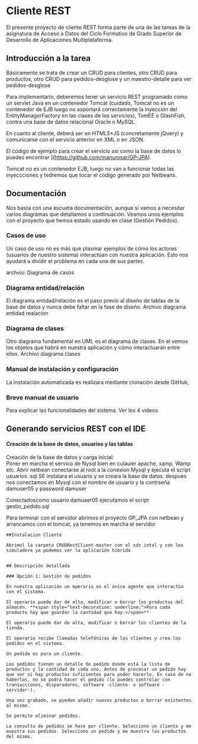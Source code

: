 # Cliente REST

El presente proyecto de cliente REST forma parte de una de las tareas de 
la asignatura de Acceso a Datos del Ciclo Formativo de Grado Superior de 
Desarrollo de Aplicaciones Multiplataforma. 

## Introducción a la tarea

Básicamente se trata de crear un CRUD para clientes, otro CRUD para productos, otro CRUD para pedidos-desglose y un maestro-detalle para ver pedidos-desglose

Para implementarlo, deberemos tener un servicio REST programado como un servlet Java en un contenedor Tomcat (cuidado, Tomcat no es un contenedor de EJB luego no soportará correctamente la inyección del EntityManagerFactory en las clases de los servicios), TomEE o GlashFish, contra una base de datos relacional Oracle o MySQL.

En cuanto al cliente, deberá ser en HTML5+JS (concretamente jQuery) y comunicarse con el servicio anterior en XML o en JSON.

El código de ejemplo para crear el servicio así como la base de datos lo 
puedes encontrar ](https://github.com/manurosar/GP-JPA).

 Tomcat no es un contenedor EJB, luego no van a funcionar todas las inyeccciones y tedremos que tocar el código generado por Netbeans.


## Documentación

Nos basta con una escueta documentación, aunque sí vamos a necesitar varios diagramas que detallamos a continuación. 
Veamos unos ejemplos con el proyecto que hemos estado usando en clase (Gestión Pedidos).

### Casos de uso

Un caso de uso no es más que plasmar ejemplos de cómo los actores (usuarios 
de nuestro sistema) interactúan con nuestra aplicación. Esto nos ayudará a dividir el problema en cada una de sus partes.

archvio: Diagrama de casos

### Diagrama entidad/relación

El diagrama entidad/relación es el paso previo al diseño de tablas de la base de datos y nunca debe faltar en la fase de diseño.
Archivo diagrama entidad realacion

### Diagrama de clases

Otro diagrama fundamental en UML es el diagrama de clases. En el vemos los objetos que habrá en nuestra aplicación y cómo 
interactuarán entre ellos. 
Archivo diagrama clases

### Manual de instalación y configuración

La instalación automatizada es realizara mediante clonación desde GitHub,

### Breve manual de usuario
Para explicar las funcionalidades del sistema.
Ver los 4 videos

## Generando servicios REST con el IDE

#### Creación de la base de datos, usuarios y las tablas

Creación de la base de datos y carga inicial:  
Poner en marcha el servico de Nysql bien en culauier apache, xamp, Wamp etc.
Abrir netbean conectarse al root a la conexion Mysql y ejecuta el script usuarios .sql
SE instalara el usuario y se creara la base de datos.
despues nos conectamos en Mysql con el nombre de usuario y la contrseña damuser05 y password damuser

Conectadoscomo usuario damuser05 ejecutamos el script 
gestio_pedido.sql


Para terminar con el servidor abrimos el proyecto  GP_JPA con netbean y arrancamos con el tomcat, ya tenemos en marcha el servidor
```
##Instalacion Cliente

Abrimol la carpeta CRUDRestClient-master con el xdc intel y con los simuladore ya podemos ver la aplicación hibrida


## Descripción detallada

### Opción 1: Gestión de pedidos

En nuestra aplicación un operario es el único agente que interactúa con el sistema.

El operario puede dar de alta, modificar o borrar los productos del almacén. **<span style="text-decoration: underline;">Para cada producto hay que guardar la cantidad que hay.</span>**

El operario puede dar de alta, modificar o borrar los clientes de la tienda.

El operario recibe llamadas telefónicas de los clientes y crea los pedidos en el sistema.

Un pedido es para un cliente.

Los pedidos tienen un detalle de pedido donde está la lista de productos y la cantidad de cada uno. Antes de procesar un pedido hay que ver si hay productos suficientes para poder hacerlo. En caso de no haberlos, no se podrá hacer el pedido (lo puedes controlar con transacciones, disparadores, software -cliente- o software -servidor-).

Una vez grabado, se pueden añadir nuevos productos o borrar existentes al mismo.

Se permite eliminar pedidos.

La consulta de pedidos se hace por cliente. Selecciono un cliente y me muestra sus pedidos. Selecciono un pedido y me muestra los productos del mismo.




```



